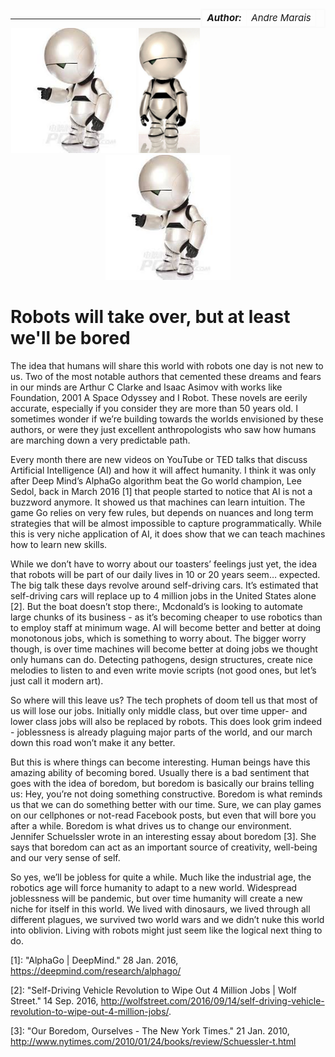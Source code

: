<style>
table{
    border-collapse: collapse;
    border-spacing: 0;
    border:2px solid #fafafa;
    width:200px;
    font-style: italic;
    font-size: 15px;
}

th{
    border:2px solid #fafafa;
}

td{
    border:1px solid #fafafa;
}
</style>

<table align="right">
  <tr>
    <td><b>Author:</b></td>
    <td>Andre Marais</td>
  </tr>
  <!--<tr>
    <td></td>
    <td>Jason Perlow</td>
  </tr>-->
</table>

<br />

------------------

<center>
    <img src="images/robot1.png" alt="robot 1" style="height: 200px;"/>
    <img src="images/robot2.png" alt="robot 2" style="height: 200px;"/>
    <img src="images/robot3.png" alt="robot 3" style="height: 200px;"/>
</center>

# Robots will take over, but at least we'll be bored

The idea that humans will share this world with robots one day is not new to us. Two of the most notable authors that cemented these dreams and fears in our minds are Arthur C Clarke and Isaac Asimov with works like Foundation, 2001 A Space Odyssey and I Robot. These novels are eerily accurate, especially if you consider they are more than 50 years old. I sometimes wonder if we’re building towards the worlds envisioned by these authors, or were they just excellent anthropologists who saw how humans are marching down a very predictable path. 

Every month there are new videos on YouTube or TED  talks that discuss Artificial Intelligence (AI) and how it will affect humanity. I think it was only after Deep Mind’s AlphaGo algorithm beat the Go world champion, Lee Sedol, back in March 2016 [1] that people started to notice that AI is not a buzzword anymore. It showed us that machines can learn intuition. The game Go relies on very few rules, but depends on nuances and long term strategies that will be almost impossible to capture programmatically. While this is very niche application of AI, it does show that we can teach machines how to learn new skills.  

While we don’t have to worry about our toasters’ feelings just yet, the idea that robots will be part of our daily lives in 10 or 20 years seem… expected.  The big talk these days revolve around self-driving cars. It’s estimated that self-driving cars will replace up to 4 million jobs in the United States alone [2]. But the boat doesn’t stop there:, Mcdonald’s is looking to automate large chunks of its business - as it’s becoming cheaper to use robotics than to employ staff at minimum wage. AI will become better and better at doing monotonous jobs, which is something to worry about. The bigger worry though, is over time machines will become better at doing jobs we thought only humans can do. Detecting pathogens, design structures, create nice melodies to listen to and even write movie scripts (not good ones, but let’s just call it modern art).

So where will this leave us? The tech prophets of doom tell us that most of us will lose our jobs. Initially only middle class, but over time upper- and lower class jobs will also be replaced by robots. This does look grim indeed - joblessness is already plaguing major parts of the world, and our march down this road won’t make it any better. 

But this is where things can become interesting. Human beings have this amazing ability of becoming bored. Usually there is a bad sentiment that goes with the idea of boredom, but boredom is basically our brains telling us: Hey, you’re not doing something constructive. Boredom is what reminds us that we can do something better with our time. Sure, we can play games on our cellphones or not-read Facebook posts, but even that will bore you after a while. Boredom is what drives us to change our environment. Jennifer Schuelssler wrote in an interesting essay about boredom [3]. She says that boredom can act as an important source of creativity, well-being and our very sense of self. 

So yes, we’ll be jobless for quite a while. Much like the industrial age, the robotics age will force humanity to adapt to a new world. Widespread joblessness will be pandemic, but over time humanity will create a new niche for itself in this world. We lived with dinosaurs, we lived through all different plagues, we survived two world wars and we didn’t nuke this world into oblivion. Living with robots might just seem like the logical next thing to do. 

[1]: "AlphaGo | DeepMind." 28 Jan. 2016, https://deepmind.com/research/alphago/

[2]: "Self-Driving Vehicle Revolution to Wipe Out 4 Million Jobs | Wolf Street." 14 Sep. 2016, http://wolfstreet.com/2016/09/14/self-driving-vehicle-revolution-to-wipe-out-4-million-jobs/.

[3]: "Our Boredom, Ourselves - The New York Times." 21 Jan. 2010, http://www.nytimes.com/2010/01/24/books/review/Schuessler-t.html